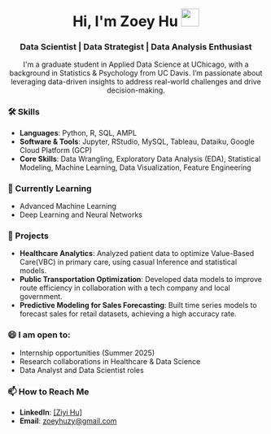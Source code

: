<h1 align="center">Hi, I'm Zoey Hu <img src="https://media.giphy.com/media/hvRJCLFzcasrR4ia7z/giphy.gif" width="35"></h1>
<p align="center">
<h3 align="center">Data Scientist | Data Strategist | Data Analysis Enthusiast</h3>
<p align="center">
I'm a graduate student in Applied Data Science at UChicago, with a background in Statistics & Psychology from UC Davis. I’m passionate about leveraging data-driven insights to address real-world challenges and drive decision-making.

### 🛠 Skills
- **Languages**: Python, R, SQL, AMPL
- **Software & Tools**: Jupyter, RStudio, MySQL, Tableau, Dataiku, Google Cloud Platform (GCP)
- **Core Skills**: Data Wrangling, Exploratory Data Analysis (EDA), Statistical Modeling, Machine Learning, Data Visualization, Feature Engineering

### 🌱 Currently Learning
- Advanced Machine Learning
- Deep Learning and Neural Networks

### 🌟 Projects
- **Healthcare Analytics**: Analyzed patient data to optimize Value-Based Care(VBC) in primary care, using casual Inference and statistical models.
- **Public Transportation Optimization**: Developed data models to improve route efficiency in collaboration with a tech company and local government.
- **Predictive Modeling for Sales Forecasting**: Built time series models to forecast sales for retail datasets, achieving a high accuracy rate.

### 😄 I am open to:
- Internship opportunities (Summer 2025)
- Research collaborations in Healthcare & Data Science
- Data Analyst and Data Scientist roles

### 📫 How to Reach Me
- **LinkedIn**: [[Ziyi Hu]](https://www.linkedin.com/in/ziyi-hu-472135269/)
- **Email**: zoeyhuzy@gmail.com


